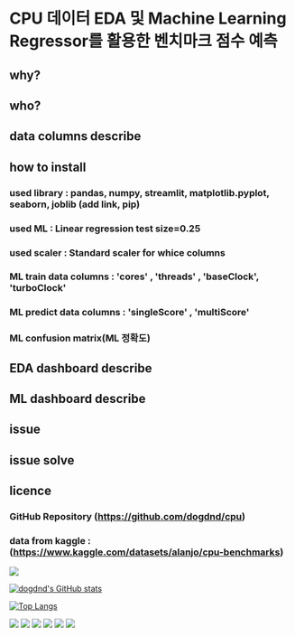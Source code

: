 
# CPU 데이터 EDA 및 Machine Learning Regressor를 활용한 벤치마크 점수 예측


## why?

## who?

## data columns describe

## how to install

### used library : pandas, numpy, streamlit, matplotlib.pyplot, seaborn, joblib (add link, pip)

### used ML : Linear regression test size=0.25

### used scaler : Standard scaler for whice columns

### ML train data columns : 'cores' , 'threads' , 'baseClock', 'turboClock'

### ML predict data columns : 'singleScore' , 'multiScore' 

### ML confusion matrix(ML 정확도)

## EDA dashboard describe

## ML dashboard describe

## issue

## issue solve


## licence
### GitHub Repository (https://github.com/dogdnd/cpu)
### data from kaggle : (https://www.kaggle.com/datasets/alanjo/cpu-benchmarks)





<a href="https://hits.seeyoufarm.com"><img src="https://hits.seeyoufarm.com/api/count/incr/badge.svg?url=https%3A%2F%2Fgithub.com%2Fdogdnd&count_bg=%2379C83D&title_bg=%23555555&icon=ko-fi.svg&icon_color=%23FFFFFF&title=visit&edge_flat=false"/></a>


[![dogdnd's GitHub stats](https://github-readme-stats.vercel.app/api?username=dogdnd)](https://github.com/dogdnd/github-readme-stats)



[![Top Langs](https://github-readme-stats.vercel.app/api/top-langs/?username=dogdnd)](https://github.com/dogdnd/github-readme-stats)

<img src="https://img.shields.io/badge/python-3776AB?style=for-the-badge&logo=Python&logoColor=white">

<img src="https://img.shields.io/badge/streamlit-FF4B4B?style=for-the-badge&logo=streamlit&logoColor=white">

<img src="https://img.shields.io/badge/jupyter-F37626?style=for-the-badge&logo=jupyter&logoColor=white">

<img src="https://img.shields.io/badge/data_ai-000000?style=for-the-badge&logo=data.ai&logoColor=white">

<img src="https://img.shields.io/badge/tensorFlow-FF6F00?style=for-the-badge&logo=tensorflow&logoColor=white">

<img src="https://img.shields.io/badge/github-181717?style=for-the-badge&logo=github&logoColor=white">